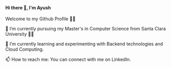 #### Hi there 👋, I'm Ayush

Welcome to my Github Profile 🙋‍♂️


🔭 I’m currently pursuing my Master's in Computer Science from Santa Clara University 👨‍🎓

🌱 I’m currently learning and experimenting with Backend technologies and Cloud Computing.

📫 How to reach me: You can connect with me on LinkedIn.

